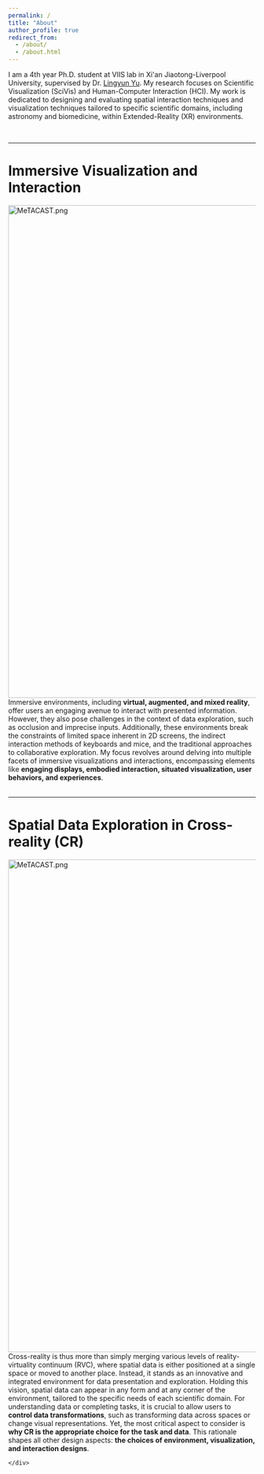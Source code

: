 ```yaml
---
permalink: /
title: "About"
author_profile: true
redirect_from: 
  - /about/
  - /about.html
---
```




I am a 4th year Ph.D. student at VIIS lab in Xi'an Jiaotong-Liverpool University, supervised by Dr. [Lingyun Yu](https://yulingyun.com/). My research focuses on Scientific Visualization (SciVis) and Human-Computer Interaction (HCI). My work is dedicated to designing and evaluating spatial interaction techniques and visualization techniques tailored to specific scientific domains, including astronomy and biomedicine, within Extended-Reality (XR) environments. 

<br>
<hr>
  

Immersive Visualization and Interaction
======


<div class="img"><img class="img_responsive" src="http://LixiangZhao98.github.io/assets/Publications/Figures/MeTACAST.jpg" style="border:1px solid black height:200px;width:1000px;" alt="MeTACAST.png" align="top">
</div>
  <div class="text">
   Immersive environments, including <b>virtual, augmented, and mixed reality</b>, offer users an engaging avenue to interact with presented information. However, they also pose challenges in the context of data exploration, such as occlusion and imprecise inputs. Additionally, these environments break the constraints of limited space inherent in 2D screens, the indirect interaction methods of keyboards and mice, and the traditional approaches to collaborative exploration. My focus revolves around delving into multiple facets of immersive visualizations and interactions, encompassing elements like <b>engaging displays, embodied interaction, situated visualization, user behaviors, and experiences</b>.
    </div> 

<br>

<hr>

Spatial Data Exploration in Cross-reality (CR)
======
<div class="img"><img class="img_responsive" src="https://LixiangZhao98.github.io/assets/Publications/Figures/Cross_reality.png" style="border:1px solid black height:200px;width:1000px;" alt="MeTACAST.png" align="top">
</div>
  <div class="text">
Cross-reality is thus more than simply merging various levels of reality-virtuality continuum (RVC), where spatial data is either positioned at a single space or moved to another place. Instead, it stands as an innovative and integrated environment for data presentation and exploration. Holding this vision, spatial data can appear in any form and at any corner of the environment, tailored to the specific needs of each scientific domain. For understanding data or completing tasks, it is crucial to allow users to <b>control data transformations</b>, such as transforming data across spaces or change visual representations. Yet, the most critical aspect to consider is <b>why CR is the appropriate choice for the task and data</b>. This rationale shapes all other design aspects: <b>the choices of environment, visualization, and interaction designs</b>.

    </div> 

